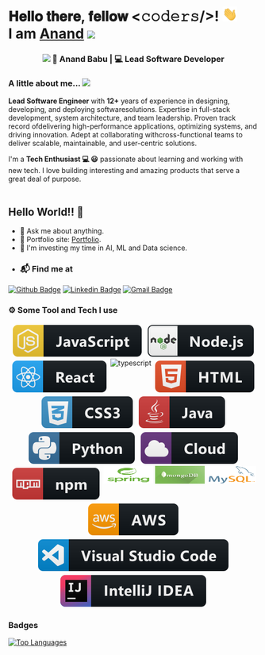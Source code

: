 <h1> 𝐇𝐞𝐥𝐥𝐨 𝐭𝐡𝐞𝐫𝐞, 𝐟𝐞𝐥𝐥𝐨𝐰 <𝚌𝚘𝚍𝚎𝚛𝚜/>! <img src="https://raw.githubusercontent.com/ABSphreak/ABSphreak/master/gifs/Hi.gif" width="30px"><br/>
I am <a href="https://github.com/Defcon27">Anand</a> <img height="30px" src="https://emojis.slackmojis.com/emojis/images/1531849430/4246/blob-sunglasses.gif?1531849430"></h1>

<div align="center">
<h3><img src="https://media.giphy.com/media/WUlplcMpOCEmTGBtBW/giphy.gif" width="30"> 👨 Anand Babu | 💻 Lead Software Developer </h3>
</div>

### A little about me...  <img src="https://media.giphy.com/media/VgCDAzcKvsR6OM0uWg/giphy.gif" width="50"> 

**Lead Software Engineer** with **12+** years of experience in designing, developing, and deploying softwaresolutions. Expertise in full-stack development, system architecture, and team leadership. Proven track record ofdelivering high-performance applications, optimizing systems, and driving innovation. Adept at collaborating withcross-functional teams to deliver scalable, maintainable, and user-centric solutions.

 I'm a **Tech Enthusiast 💻 😃** passionate about learning and working with new tech. I love building interesting and amazing products that serve a great deal of purpose. <br/><br/>

## Hello World!! 🤔
- 💬 Ask me about anything.
- 🎯 Portfolio site: [Portfolio](https://anandbabu2201.github.io/anandportfolio/).
- 🧠  I'm investing my time in AI, ML and Data science.
- ### 📬 Find me at
[![Github Badge](http://img.shields.io/badge/-Github-black?style=flat-square&logo=github&link=https://github.com/anandbabu2201/)](https://github.com/anandbabu2201/) 
[![Linkedin Badge](https://img.shields.io/badge/-LinkedIn-blue?style=flat-square&logo=Linkedin&logoColor=white&link=https://www.linkedin.com/in/anandbabu2201/)](https://www.linkedin.com/in/anandbabu2201/)
[![Gmail Badge](https://img.shields.io/badge/-Gmail-d14836?style=flat-square&logo=Gmail&logoColor=white&link=mailto:anandbabu2201@gmail.com)](mailto:anandbabu2201@gmail.com)


### ⚙️ Some Tool and Tech I use

<p align="center">
  <!-- For more icons please follow  https://github.com/MikeCodesDotNET/ColoredBadges -->
  <img src="svg/dev/languages/js.svg" alt="js" style="vertical-align:top; margin:4px">
   <img src="svg/dev/frameworks/nodejs.svg" alt="node" style="vertical-align:top; margin:4px"> 
 <img src="svg/dev/frameworks/react.svg" alt="react" style="vertical-align:top; margin:4px">
  <img src="https://raw.githubusercontent.com/danielcranney/readme-generator/main/public/icons/skills/typescript-colored.svg" alt="typescript" width="36" height="36" alt="TypeScript">
  <img src="svg/dev/languages/html.svg" alt="html" style="vertical-align:top; margin:4px">   
 <img src="svg/dev/languages/css3.svg" alt="css3" style="vertical-align:top; margin:4px">   
  <img src="svg/dev/languages/java.svg" alt="java" style="vertical-align:top; margin:4px">
  <img src="svg/dev/languages/python.svg" alt="python" style="vertical-align:top; margin:4px">
  <img src="svg/dev/misc/cloud.svg" alt="cloud" style="vertical-align:top; margin:4px">
  <img src="svg/dev/services/npm.svg" alt="npm" style="vertical-align:top; margin:4px">
   <img src="https://github.com/anandbabu2201/anandportfolio/blob/7062b6b8ef81a64f0c835c51436513015942332c/static/spring.png" alt="mongoDB" alt="typescript" width="100" height="36" >  
 <img src="https://github.com/anandbabu2201/anandportfolio/blob/7062b6b8ef81a64f0c835c51436513015942332c/static/mongoDB.jpeg" alt="mongoDB" alt="typescript" width="100" height="36" >  
 <img src="https://github.com/anandbabu2201/anandportfolio/blob/7062b6b8ef81a64f0c835c51436513015942332c/static/mysql.png" alt="mongoDB" alt="typescript" width="100" height="36" >  
 <img src="svg/dev/services/aws.svg" alt="aws" style="vertical-align:top; margin:4px">  
  <img src="svg/dev/tools/visualstudio_code.svg" alt="vscode" style="vertical-align:top; margin:4px">
 <img src="svg/dev/tools/jetbrains_intellij.svg" alt="IntelliJ" style="vertical-align:top; margin:4px">
</p>

### Badges

<a href="https://github.com/anandbabu2201" align="left"><img src="https://github-readme-stats.vercel.app/api/top-langs/?username=anandbabu2201&langs_count=10&title_color=0891b2&text_color=ffffff&icon_color=0891b2&bg_color=1c1917&hide_border=true&locale=en&custom_title=Top%20%Languages" alt="Top Languages" /></a>
